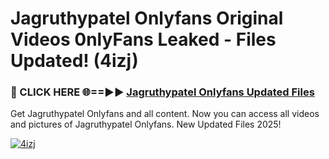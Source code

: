 # Jagruthypatel Onlyfans Original Videos 0nlyFans Leaked - Files Updated! (4izj)

<h3>🔴 CLICK HERE 🌐==►► <a href="https://tinyurl.com/ehrbuxhb" rel="nofollow">Jagruthypatel Onlyfans Updated Files</a></h3>

Get Jagruthypatel Onlyfans and all content. Now you can access all videos and pictures of Jagruthypatel Onlyfans. New Updated Files 2025!

[![4izj](https://i.imgur.com/lVYEuWS.gif)](https://tinyurl.com/ehrbuxhb)

